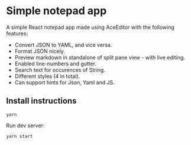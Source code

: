 # Simple notepad app

A simple React notepad app made using AceEditor with the following features: 
- Convert JSON to YAML, and vice versa. 
- Format JSON nicely. 
- Preview markdown in standalone of split pane view - with live editing. 
- Enabled line-numbers and gutter. 
- Search text for occurences of String. 
- Different styles (4 in total). 
- Can support hints for Json, Yaml and JS. 

## Install instructions 

``` 
yarn
```

Run dev server: 

```
yarn start
```

